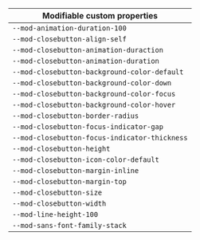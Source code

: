 | Modifiable custom properties                  |
| --------------------------------------------- |
| `--mod-animation-duration-100`                |
| `--mod-closebutton-align-self`                |
| `--mod-closebutton-animation-duraction`       |
| `--mod-closebutton-animation-duration`        |
| `--mod-closebutton-background-color-default`  |
| `--mod-closebutton-background-color-down`     |
| `--mod-closebutton-background-color-focus`    |
| `--mod-closebutton-background-color-hover`    |
| `--mod-closebutton-border-radius`             |
| `--mod-closebutton-focus-indicator-gap`       |
| `--mod-closebutton-focus-indicator-thickness` |
| `--mod-closebutton-height`                    |
| `--mod-closebutton-icon-color-default`        |
| `--mod-closebutton-margin-inline`             |
| `--mod-closebutton-margin-top`                |
| `--mod-closebutton-size`                      |
| `--mod-closebutton-width`                     |
| `--mod-line-height-100`                       |
| `--mod-sans-font-family-stack`                |

